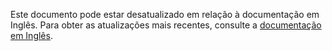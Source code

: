 Este documento pode estar desatualizado em relação à documentação em Inglês. Para obter as atualizações mais recentes, consulte a <a href="/en/">documentação em Inglês</a>.
